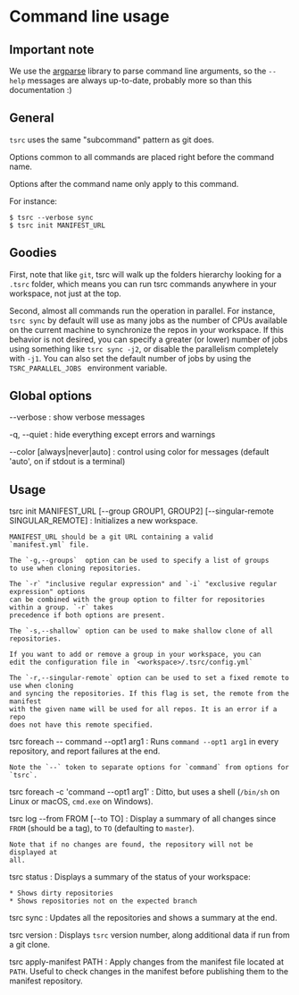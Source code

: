 # Command line usage

## Important note

We use the [argparse](https://docs.python.org/3/library/argparse.html) library to
parse command line arguments, so the `--help` messages are always up-to-date,
probably more so than this documentation :)

## General

`tsrc` uses the same "subcommand" pattern as git does.

Options common to all commands are placed right before the command name.

Options after the command name only apply to this command.

For instance:

```console
$ tsrc --verbose sync
$ tsrc init MANIFEST_URL
```

## Goodies

First, note that like `git`, tsrc will walk up the folders hierarchy
looking for a `.tsrc` folder, which means you can run tsrc commands
anywhere in your workspace, not just at the top.

Second, almost all commands run the operation in parallel. For instance,
`tsrc sync` by default will use as many jobs as the number of CPUs
available on the current machine to synchronize the repos in your workspace.
If this behavior is not desired, you can specify a greater (or lower)
number of jobs using something like `tsrc sync -j2`, or disable the
parallelism completely with `-j1`. You can also set the default number
of jobs by using  the `TSRC_PARALLEL_JOBS ` environment variable.

## Global options

--verbose
:   show verbose messages

-q, --quiet
:   hide everything except errors and warnings

--color [always|never|auto]
:    control using color for messages (default 'auto', on if stdout is a terminal)

## Usage


tsrc init MANIFEST_URL [--group GROUP1, GROUP2] [--singular-remote SINGULAR_REMOTE]
:   Initializes a new workspace.

    MANIFEST_URL should be a git URL containing a valid
    `manifest.yml` file.

    The `-g,--groups`  option can be used to specify a list of groups
    to use when cloning repositories.

    The `-r` "inclusive regular expression" and `-i` "exclusive regular expression" options
    can be combined with the group option to filter for repositories within a group. `-r` takes
    precedence if both options are present.

    The `-s,--shallow` option can be used to make shallow clone of all repositories.

    If you want to add or remove a group in your workspace, you can
    edit the configuration file in `<workspace>/.tsrc/config.yml`

    The `-r,--singular-remote` option can be used to set a fixed remote to use when cloning
    and syncing the repositories. If this flag is set, the remote from the manifest
    with the given name will be used for all repos. It is an error if a repo
    does not have this remote specified.


tsrc foreach -- command --opt1 arg1
:   Runs `command --opt1 arg1` in every repository, and report failures
    at the end.

    Note the `--` token to separate options for `command` from options for
    `tsrc`.

tsrc foreach -c 'command --opt1 arg1'
:   Ditto, but uses a shell (`/bin/sh` on Linux or macOS, `cmd.exe` on Windows).


tsrc log --from FROM [--to TO]
:   Display a summary of all changes since `FROM` (should be a tag),
    to `TO` (defaulting to `master`).

    Note that if no changes are found, the repository will not be displayed at
    all.

tsrc status
:   Displays a summary of the status of your workspace:

    * Shows dirty repositories
    * Shows repositories not on the expected branch

tsrc sync
:   Updates all the repositories and shows a summary at the end.

tsrc version
:   Displays `tsrc` version number, along additional data if run from a git clone.

tsrc apply-manifest PATH
:   Apply changes from the manifest file located at `PATH`. Useful to check changes
    in the manifest before publishing them to the manifest repository.
